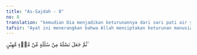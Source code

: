 ```yaml
---
title: "As-Sajdah - 8"
no: 8
translation: "kemudian Dia menjadikan keturunannya dari sari pati air yang hina (air mani)."
tafsir: "Ayat ini menerangkan bahwa Allah menciptakan keturunan manusia dari sperma, yaitu air yang sedikit dan memancar, yang bertemu dengan sel telur. Hasil pertemuan ini disebut dengan nuthfah."
---
```


ثُمَّ جَعَلَ نَسْلَهٗ مِنْ سُلٰلَةٍ مِّنْ مَّاۤءٍ مَّهِيْنٍ ۚ 
